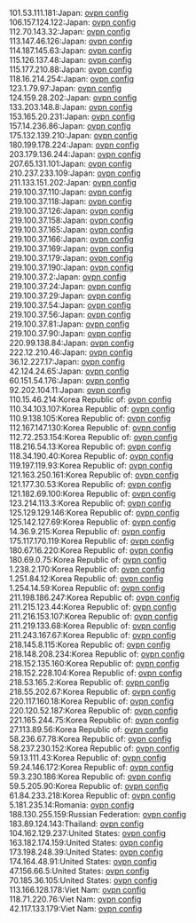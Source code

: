 101.53.111.181:Japan: [ovpn config](vpn/101_53_111_181.ovpn)  
106.157.124.122:Japan: [ovpn config](vpn/106_157_124_122.ovpn)  
112.70.143.32:Japan: [ovpn config](vpn/112_70_143_32.ovpn)  
113.147.46.126:Japan: [ovpn config](vpn/113_147_46_126.ovpn)  
114.187.145.63:Japan: [ovpn config](vpn/114_187_145_63.ovpn)  
115.126.137.48:Japan: [ovpn config](vpn/115_126_137_48.ovpn)  
115.177.210.88:Japan: [ovpn config](vpn/115_177_210_88.ovpn)  
118.16.214.254:Japan: [ovpn config](vpn/118_16_214_254.ovpn)  
123.1.79.97:Japan: [ovpn config](vpn/123_1_79_97.ovpn)  
124.159.28.202:Japan: [ovpn config](vpn/124_159_28_202.ovpn)  
133.203.148.8:Japan: [ovpn config](vpn/133_203_148_8.ovpn)  
153.165.20.231:Japan: [ovpn config](vpn/153_165_20_231.ovpn)  
157.14.236.86:Japan: [ovpn config](vpn/157_14_236_86.ovpn)  
175.132.139.210:Japan: [ovpn config](vpn/175_132_139_210.ovpn)  
180.199.178.224:Japan: [ovpn config](vpn/180_199_178_224.ovpn)  
203.179.136.244:Japan: [ovpn config](vpn/203_179_136_244.ovpn)  
207.65.131.101:Japan: [ovpn config](vpn/207_65_131_101.ovpn)  
210.237.233.109:Japan: [ovpn config](vpn/210_237_233_109.ovpn)  
211.133.151.202:Japan: [ovpn config](vpn/211_133_151_202.ovpn)  
219.100.37.110:Japan: [ovpn config](vpn/219_100_37_110.ovpn)  
219.100.37.118:Japan: [ovpn config](vpn/219_100_37_118.ovpn)  
219.100.37.126:Japan: [ovpn config](vpn/219_100_37_126.ovpn)  
219.100.37.158:Japan: [ovpn config](vpn/219_100_37_158.ovpn)  
219.100.37.165:Japan: [ovpn config](vpn/219_100_37_165.ovpn)  
219.100.37.166:Japan: [ovpn config](vpn/219_100_37_166.ovpn)  
219.100.37.169:Japan: [ovpn config](vpn/219_100_37_169.ovpn)  
219.100.37.179:Japan: [ovpn config](vpn/219_100_37_179.ovpn)  
219.100.37.190:Japan: [ovpn config](vpn/219_100_37_190.ovpn)  
219.100.37.2:Japan: [ovpn config](vpn/219_100_37_2.ovpn)  
219.100.37.24:Japan: [ovpn config](vpn/219_100_37_24.ovpn)  
219.100.37.29:Japan: [ovpn config](vpn/219_100_37_29.ovpn)  
219.100.37.54:Japan: [ovpn config](vpn/219_100_37_54.ovpn)  
219.100.37.56:Japan: [ovpn config](vpn/219_100_37_56.ovpn)  
219.100.37.81:Japan: [ovpn config](vpn/219_100_37_81.ovpn)  
219.100.37.90:Japan: [ovpn config](vpn/219_100_37_90.ovpn)  
220.99.138.84:Japan: [ovpn config](vpn/220_99_138_84.ovpn)  
222.12.210.46:Japan: [ovpn config](vpn/222_12_210_46.ovpn)  
36.12.227.17:Japan: [ovpn config](vpn/36_12_227_17.ovpn)  
42.124.24.65:Japan: [ovpn config](vpn/42_124_24_65.ovpn)  
60.151.54.176:Japan: [ovpn config](vpn/60_151_54_176.ovpn)  
92.202.104.11:Japan: [ovpn config](vpn/92_202_104_11.ovpn)  
110.15.46.214:Korea Republic of: [ovpn config](vpn/110_15_46_214.ovpn)  
110.34.103.107:Korea Republic of: [ovpn config](vpn/110_34_103_107.ovpn)  
110.9.138.105:Korea Republic of: [ovpn config](vpn/110_9_138_105.ovpn)  
112.167.147.130:Korea Republic of: [ovpn config](vpn/112_167_147_130.ovpn)  
112.72.253.154:Korea Republic of: [ovpn config](vpn/112_72_253_154.ovpn)  
118.216.54.13:Korea Republic of: [ovpn config](vpn/118_216_54_13.ovpn)  
118.34.190.40:Korea Republic of: [ovpn config](vpn/118_34_190_40.ovpn)  
119.197.119.93:Korea Republic of: [ovpn config](vpn/119_197_119_93.ovpn)  
121.163.250.161:Korea Republic of: [ovpn config](vpn/121_163_250_161.ovpn)  
121.177.30.53:Korea Republic of: [ovpn config](vpn/121_177_30_53.ovpn)  
121.182.69.100:Korea Republic of: [ovpn config](vpn/121_182_69_100.ovpn)  
123.214.113.3:Korea Republic of: [ovpn config](vpn/123_214_113_3.ovpn)  
125.129.129.146:Korea Republic of: [ovpn config](vpn/125_129_129_146.ovpn)  
125.142.127.69:Korea Republic of: [ovpn config](vpn/125_142_127_69.ovpn)  
14.36.9.215:Korea Republic of: [ovpn config](vpn/14_36_9_215.ovpn)  
175.117.170.119:Korea Republic of: [ovpn config](vpn/175_117_170_119.ovpn)  
180.67.16.220:Korea Republic of: [ovpn config](vpn/180_67_16_220.ovpn)  
180.69.0.75:Korea Republic of: [ovpn config](vpn/180_69_0_75.ovpn)  
1.238.2.170:Korea Republic of: [ovpn config](vpn/1_238_2_170.ovpn)  
1.251.84.12:Korea Republic of: [ovpn config](vpn/1_251_84_12.ovpn)  
1.254.14.59:Korea Republic of: [ovpn config](vpn/1_254_14_59.ovpn)  
211.198.186.247:Korea Republic of: [ovpn config](vpn/211_198_186_247.ovpn)  
211.215.123.44:Korea Republic of: [ovpn config](vpn/211_215_123_44.ovpn)  
211.216.153.107:Korea Republic of: [ovpn config](vpn/211_216_153_107.ovpn)  
211.219.133.68:Korea Republic of: [ovpn config](vpn/211_219_133_68.ovpn)  
211.243.167.67:Korea Republic of: [ovpn config](vpn/211_243_167_67.ovpn)  
218.145.8.115:Korea Republic of: [ovpn config](vpn/218_145_8_115.ovpn)  
218.148.208.234:Korea Republic of: [ovpn config](vpn/218_148_208_234.ovpn)  
218.152.135.160:Korea Republic of: [ovpn config](vpn/218_152_135_160.ovpn)  
218.152.228.104:Korea Republic of: [ovpn config](vpn/218_152_228_104.ovpn)  
218.53.165.2:Korea Republic of: [ovpn config](vpn/218_53_165_2.ovpn)  
218.55.202.67:Korea Republic of: [ovpn config](vpn/218_55_202_67.ovpn)  
220.117.160.18:Korea Republic of: [ovpn config](vpn/220_117_160_18.ovpn)  
220.120.52.187:Korea Republic of: [ovpn config](vpn/220_120_52_187.ovpn)  
221.165.244.75:Korea Republic of: [ovpn config](vpn/221_165_244_75.ovpn)  
27.113.89.56:Korea Republic of: [ovpn config](vpn/27_113_89_56.ovpn)  
58.236.67.78:Korea Republic of: [ovpn config](vpn/58_236_67_78.ovpn)  
58.237.230.152:Korea Republic of: [ovpn config](vpn/58_237_230_152.ovpn)  
59.13.111.43:Korea Republic of: [ovpn config](vpn/59_13_111_43.ovpn)  
59.24.146.172:Korea Republic of: [ovpn config](vpn/59_24_146_172.ovpn)  
59.3.230.186:Korea Republic of: [ovpn config](vpn/59_3_230_186.ovpn)  
59.5.205.90:Korea Republic of: [ovpn config](vpn/59_5_205_90.ovpn)  
61.84.233.218:Korea Republic of: [ovpn config](vpn/61_84_233_218.ovpn)  
5.181.235.14:Romania: [ovpn config](vpn/5_181_235_14.ovpn)  
188.130.255.159:Russian Federation: [ovpn config](vpn/188_130_255_159.ovpn)  
183.89.124.143:Thailand: [ovpn config](vpn/183_89_124_143.ovpn)  
104.162.129.237:United States: [ovpn config](vpn/104_162_129_237.ovpn)  
163.182.174.159:United States: [ovpn config](vpn/163_182_174_159.ovpn)  
173.198.248.39:United States: [ovpn config](vpn/173_198_248_39.ovpn)  
174.164.48.91:United States: [ovpn config](vpn/174_164_48_91.ovpn)  
47.156.66.5:United States: [ovpn config](vpn/47_156_66_5.ovpn)  
70.185.36.105:United States: [ovpn config](vpn/70_185_36_105.ovpn)  
113.166.128.178:Viet Nam: [ovpn config](vpn/113_166_128_178.ovpn)  
118.71.220.76:Viet Nam: [ovpn config](vpn/118_71_220_76.ovpn)  
42.117.133.179:Viet Nam: [ovpn config](vpn/42_117_133_179.ovpn)  
